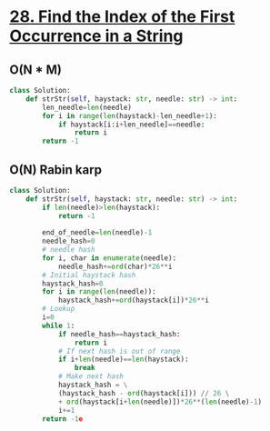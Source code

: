 # [28. Find the Index of the First Occurrence in a String](https://leetcode.com/problems/find-the-index-of-the-first-occurrence-in-a-string/)

## O(N * M)
~~~python
class Solution:
    def strStr(self, haystack: str, needle: str) -> int:
        len_needle=len(needle)
        for i in range(len(haystack)-len_needle+1):
            if haystack[i:i+len_needle]==needle:
                return i
        return -1
~~~

## O(N) Rabin karp
~~~python
class Solution:
    def strStr(self, haystack: str, needle: str) -> int:
        if len(needle)>len(haystack):
            return -1
        
        end_of_needle=len(needle)-1
        needle_hash=0
        # needle hash
        for i, char in enumerate(needle):
            needle_hash+=ord(char)*26**i
        # Initial haystack hash
        haystack_hash=0
        for i in range(len(needle)):
            haystack_hash+=ord(haystack[i])*26**i
        # Lookup
        i=0
        while 1:
            if needle_hash==haystack_hash:
                return i
            # If next hash is out of range
            if i+len(needle)==len(haystack):
                break
            # Make next hash
            haystack_hash = \
            (haystack_hash - ord(haystack[i])) // 26 \
            + ord(haystack[i+len(needle)])*26**(len(needle)-1)
            i+=1
        return -1e
~~~
